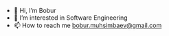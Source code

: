 - 👋 Hi, I’m Bobur
- 👀 I’m interested in Software Engineering
- 📫 How to reach me bobur.muhsimbaev@gmail.com

